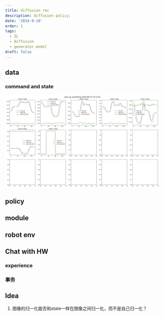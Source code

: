 ```yaml
---
title: diffusion rec
description: diffusion policy.
date: '2024-9-10'
order: 1
tags:
  - IL
  - diffusion
  - generator model
draft: false
---
```

## data

### command and state
![kuavo_traj_q_v_tua](/posts/imitation-learning/pick_up_something_2024-08-13-15-11-01.png)

## policy
## module

## robot env

## Chat with HW
### experience
### 事务


## Idea
1. 图像的归一化能否和state一样在图像之间归一化，而不是自己归一化？

